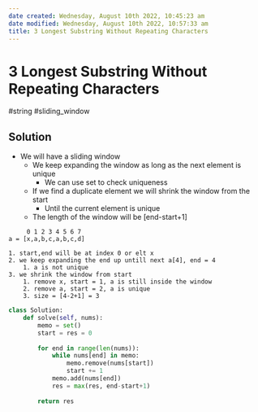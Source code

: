 ```yaml
---
date created: Wednesday, August 10th 2022, 10:45:23 am
date modified: Wednesday, August 10th 2022, 10:57:33 am
title: 3 Longest Substring Without Repeating Characters
---
```


# 3 Longest Substring Without Repeating Characters

#string #sliding_window

## Solution

- We will have a sliding window
	- We keep expanding the window as long as the next element is unique
		- We can use set to check uniqueness
	- If we find a duplicate element we will shrink the window from the start
		- Until the current element is unique
	- The length of the window will be [end-start+1]

```
	 0 1 2 3 4 5 6 7
a = [x,a,b,c,a,b,c,d]

1. start,end will be at index 0 or elt x
2. we keep expanding the end up untill next a[4], end = 4
	1. a is not unique
3. we shrink the window from start
	1. remove x, start = 1, a is still inside the window
	2. remove a, start = 2, a is unique
	3. size = [4-2+1] = 3
```

```python
class Solution:
    def solve(self, nums):
        memo = set()
        start = res = 0
        
        for end in range(len(nums)):
            while nums[end] in memo:
                memo.remove(nums[start])
                start += 1
            memo.add(nums[end])
            res = max(res, end-start+1)
            
        return res
```
